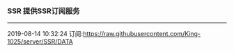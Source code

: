 ### SSR 提供SSR订阅服务
---
2019-08-14 10:32:24 订阅:https://raw.githubusercontent.com/King-1025/server/SSR/DATA
